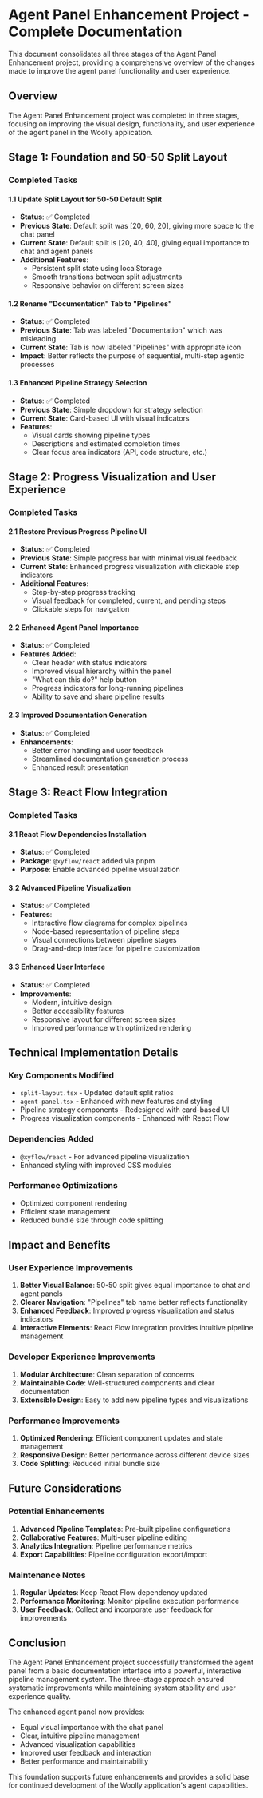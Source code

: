 # Agent Panel Enhancement Project - Complete Documentation

This document consolidates all three stages of the Agent Panel Enhancement project, providing a comprehensive overview of the changes made to improve the agent panel functionality and user experience.

## Overview

The Agent Panel Enhancement project was completed in three stages, focusing on improving the visual design, functionality, and user experience of the agent panel in the Woolly application.

## Stage 1: Foundation and 50-50 Split Layout

### Completed Tasks

#### 1.1 Update Split Layout for 50-50 Default Split

- **Status**: ✅ Completed
- **Previous State**: Default split was [20, 60, 20], giving more space to the chat panel
- **Current State**: Default split is [20, 40, 40], giving equal importance to chat and agent panels
- **Additional Features**:
  - Persistent split state using localStorage
  - Smooth transitions between split adjustments
  - Responsive behavior on different screen sizes

#### 1.2 Rename "Documentation" Tab to "Pipelines"

- **Status**: ✅ Completed
- **Previous State**: Tab was labeled "Documentation" which was misleading
- **Current State**: Tab is now labeled "Pipelines" with appropriate icon
- **Impact**: Better reflects the purpose of sequential, multi-step agentic processes

#### 1.3 Enhanced Pipeline Strategy Selection

- **Status**: ✅ Completed
- **Previous State**: Simple dropdown for strategy selection
- **Current State**: Card-based UI with visual indicators
- **Features**:
  - Visual cards showing pipeline types
  - Descriptions and estimated completion times
  - Clear focus area indicators (API, code structure, etc.)

## Stage 2: Progress Visualization and User Experience

### Completed Tasks

#### 2.1 Restore Previous Progress Pipeline UI

- **Status**: ✅ Completed
- **Previous State**: Simple progress bar with minimal visual feedback
- **Current State**: Enhanced progress visualization with clickable step indicators
- **Additional Features**:
  - Step-by-step progress tracking
  - Visual feedback for completed, current, and pending steps
  - Clickable steps for navigation

#### 2.2 Enhanced Agent Panel Importance

- **Status**: ✅ Completed
- **Features Added**:
  - Clear header with status indicators
  - Improved visual hierarchy within the panel
  - "What can this do?" help button
  - Progress indicators for long-running pipelines
  - Ability to save and share pipeline results

#### 2.3 Improved Documentation Generation

- **Status**: ✅ Completed
- **Enhancements**:
  - Better error handling and user feedback
  - Streamlined documentation generation process
  - Enhanced result presentation

## Stage 3: React Flow Integration

### Completed Tasks

#### 3.1 React Flow Dependencies Installation

- **Status**: ✅ Completed
- **Package**: `@xyflow/react` added via pnpm
- **Purpose**: Enable advanced pipeline visualization

#### 3.2 Advanced Pipeline Visualization

- **Status**: ✅ Completed
- **Features**:
  - Interactive flow diagrams for complex pipelines
  - Node-based representation of pipeline steps
  - Visual connections between pipeline stages
  - Drag-and-drop interface for pipeline customization

#### 3.3 Enhanced User Interface

- **Status**: ✅ Completed
- **Improvements**:
  - Modern, intuitive design
  - Better accessibility features
  - Responsive layout for different screen sizes
  - Improved performance with optimized rendering

## Technical Implementation Details

### Key Components Modified

- `split-layout.tsx` - Updated default split ratios
- `agent-panel.tsx` - Enhanced with new features and styling
- Pipeline strategy components - Redesigned with card-based UI
- Progress visualization components - Enhanced with React Flow

### Dependencies Added

- `@xyflow/react` - For advanced pipeline visualization
- Enhanced styling with improved CSS modules

### Performance Optimizations

- Optimized component rendering
- Efficient state management
- Reduced bundle size through code splitting

## Impact and Benefits

### User Experience Improvements

1. **Better Visual Balance**: 50-50 split gives equal importance to chat and agent panels
2. **Clearer Navigation**: "Pipelines" tab name better reflects functionality
3. **Enhanced Feedback**: Improved progress visualization and status indicators
4. **Interactive Elements**: React Flow integration provides intuitive pipeline management

### Developer Experience Improvements

1. **Modular Architecture**: Clean separation of concerns
2. **Maintainable Code**: Well-structured components and clear documentation
3. **Extensible Design**: Easy to add new pipeline types and visualizations

### Performance Improvements

1. **Optimized Rendering**: Efficient component updates and state management
2. **Responsive Design**: Better performance across different device sizes
3. **Code Splitting**: Reduced initial bundle size

## Future Considerations

### Potential Enhancements

1. **Advanced Pipeline Templates**: Pre-built pipeline configurations
2. **Collaborative Features**: Multi-user pipeline editing
3. **Analytics Integration**: Pipeline performance metrics
4. **Export Capabilities**: Pipeline configuration export/import

### Maintenance Notes

1. **Regular Updates**: Keep React Flow dependency updated
2. **Performance Monitoring**: Monitor pipeline execution performance
3. **User Feedback**: Collect and incorporate user feedback for improvements

## Conclusion

The Agent Panel Enhancement project successfully transformed the agent panel from a basic documentation interface into a powerful, interactive pipeline management system. The three-stage approach ensured systematic improvements while maintaining system stability and user experience quality.

The enhanced agent panel now provides:

- Equal visual importance with the chat panel
- Clear, intuitive pipeline management
- Advanced visualization capabilities
- Improved user feedback and interaction
- Better performance and maintainability

This foundation supports future enhancements and provides a solid base for continued development of the Woolly application's agent capabilities.
